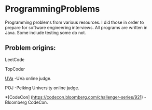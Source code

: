 # ProgrammingProblems

Programming problems from various resources. I did those in order to prepare for software engineering interviews.
All programs are written in Java. Some include testing some do not.

## Problem origins:

LeetCode

TopCoder

[UVa](https://uva.onlinejudge.org/index.php?option=com_onlinejudge&Itemid=8&category=12) -UVa online judge.

POJ -Peiking University online judge.

*[CodeCon] (https://codecon.bloomberg.com/challenger-series/921) -Bloomberg CodeCon.


